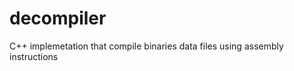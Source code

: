 decompiler
==========

C++ implemetation that compile binaries data files using assembly instructions
